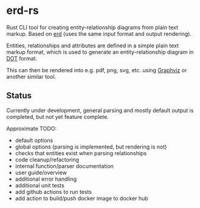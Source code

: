 # erd-rs

Rust CLI tool for creating entity-relationship diagrams from plain text markup.
Based on [erd](https://github.com/BurntSushi/erd) (uses the same input format
and output rendering).

Entities, relationships and attributes are defined in a simple plain text
markup format, which is used to generate an entity-relationship diagram in
[DOT](https://en.wikipedia.org/wiki/DOT_(graph_description_language)) format.

This can then be rendered into e.g. pdf, png, svg, etc. using
[Graphviz](https://graphviz.org/) or another similar tool.

## Status

Currently under development, general parsing and mostly default output is
completed, but not yet feature complete.

Approximate TODO:

* default options
* global options (parsing is implemented, but rendering is not)
* checks that entities exist when parsing relationships
* code cleanup/refactoring
* internal function/parser documentation
* user guide/overview
* additional error handling
* additional unit tests
* add github actions to run tests
* add action to build/push docker image to docker hub
